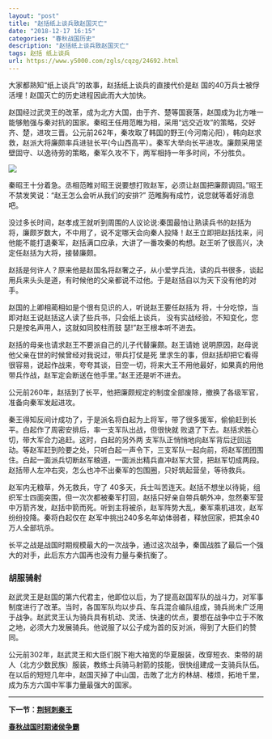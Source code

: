 ```yaml
---
layout: "post"
title: "赵括纸上谈兵致赵国灭亡"
date: "2018-12-17 16:15"
categories: "春秋战国历史"
description: "赵括纸上谈兵致赵国灭亡"
tags: 赵括 纸上谈兵
url: https://www.y5000.com/zgls/cqzg/24692.html
---
```






大家都熟知“纸上谈兵”的故事，赵括纸上谈兵的直接代价是赵 国的40万兵士被俘活埋！赵国灭亡的历史进程因此而大大加快。

赵国经过武灵王的改革，成为北方大国，由于齐、楚等国衰落，赵国成为北方唯一能够勉强与秦对抗的国家。秦昭王任用范睢为相，采用“远交近攻”的策略，交好齐、楚，进攻三晋。公元前262年，秦攻取了韩国的野王(今河南沁阳），韩向赵求救，赵派大将廉颇率兵进驻长平(今山西高平）。秦军大举向长平进攻。廉颇采用坚壁固守、以逸待劳的策略，秦军久攻不下，两军相持一年多时间，不分胜负。

![](https://img.y5000.com/uploads/allimg/170804/8-1FP41FR9158.jpg)

秦昭王十分着急。丞相范睢对昭王说要想打败赵军，必须让赵国把廉颇调回。”昭王不禁发笑说：“赵王怎么会听从我们的安排?” 范睢胸有成竹，说您就等着好消息吧。

没过多长时间，赵孝成王就听到周围的人议论说:秦国最怕让熟读兵书的赵括为将，廉颇岁数大，不中用了，说不定哪天会向秦人投降！赵王立即把赵括找来，问他能不能打退秦军，赵括满口应承，大讲了一番攻秦的构想。赵王听了很高兴，决定任赵括为大将，接替廉颇。

赵括是何许人？原来他是赵国名将赵奢之子，从小爱学兵法，读的兵书很多，谈起用兵来头头是道，有时候他的父亲都说不过他。于是赵括自以为天下没有他的对手。

赵国的上卿相蔺相如是个很有见识的人，听说赵王要任赵括为 将，十分吃惊，当即对赵王说赵括这人读了些兵书，只会纸上谈兵，
没有实战经验，不知变化，您只是按名声用人，这就如同胶柱而鼓 瑟!”赵王根本听不进去。

赵括的母亲也请求赵王不要派自己的儿子代替廉颇。赵王请她 说明原因，赵母说他父亲在世的时候曾经对我说过，带兵打仗是死
里求生的事，但赵括却把它看得很容易，说起作战来，夸夸其谈，目空一切，将来大王不用他最好，如果真的用他带兵作战，赵军定会断送在他手里。”赵王还是听不进去。

公元前260年，赵括到了长平，他把廉颇规定的制度全部废除，撤换了各级军官，准备向秦军发起进攻。

秦王得知反间计成功了，于是派名将白起为上将军，带了很多援军，偷偷赶到长平。白起作了周密安排后，率一支军队出战，但很快就
败退了下去。赵括求胜心切，带大军合力追赶。这时，白起的另外两
支军队正悄悄地向赵军背后迂回运动。等赵军赶到险要之处，只听白起一声令下，三支军队一起向前，将赵军团团围住。白起一面派兵切断赵军粮道，一面派出精兵直冲赵军大营，把赵军切成两段。赵括带人左冲右突，怎么也冲不出秦军的包围圈，只好筑起营垒，等待救兵。

赵军内无粮草，外无救兵，守了
40多天，兵士叫苦连天。赵括不想坐以待毙，组织军士四面突围，但一次次都被秦军打回，赵括只好亲自带兵朝外冲，忽然秦军营中万箭齐发，赵括中箭而死。听到主将被杀，赵军阵势大乱，秦军乘机进攻，赵军纷纷投降。秦将白起仅在
赵军中挑出240多名年幼体弱者，释放回家，把其余40万人全部坑杀。

长平之战是战国时期规模最大的一次战争，通过这次战争，秦国战胜了最后一个强大的对手，此后东方六国再也没有力量与秦抗衡了。

###  胡服骑射

赵武灵王是赵国的第六代君主，他即位以后，为了提高赵国军队的战斗力，对军事制度进行了改革。当时，各国军队均以步兵、车兵混合编队组成，骑兵尚未广泛用于战争。赵武灵王认为骑兵具有机动、灵活、快速的优点，要想在战争中立于不敗之地，必须大力发展骑兵。他说服了以公子成为首的反对派，得到了大臣们的赞同。

公元前302年，赵武灵王和大臣们脱下袍大袖宽的华夏服装，改穿短衣、束带的胡人（北方少数民族）服装，教练士兵骑马射箭的技能，很快组建成一支骑兵队伍。在以后的短短几年中，赵国灭掉了中山国，击敗了北方的林胡、楼烦，拓地千里，成为东方六国中军事力量最强大的国家。

* * *

**下一节：[荆轲刺秦王](https://www.y5000.com/zgls/xsz/24694.html)**

[**春秋战国时期诸侯争霸**](https://www.y5000.com/zgls/mq/24922.html)
